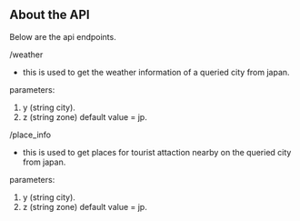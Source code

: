 ## About the API

Below are the api endpoints.

/weather
- this is used to get the weather information of a queried city from japan.

parameters: 

1. y (string city).
2. z (string zone) default value = jp.

/place_info
- this is used to get places for tourist attaction nearby on the queried city from japan.

parameters: 

1. y (string city).
2. z (string zone) default value = jp.

